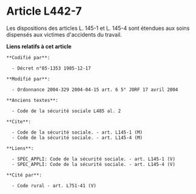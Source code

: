 # Article L442-7

Les dispositions des articles L. 145-1 et L. 145-4 sont étendues aux soins dispensés aux victimes d'accidents du travail.

**Liens relatifs à cet article**

	**Codifié par**:

	  - Décret n°85-1353 1985-12-17

	**Modifié par**:

	  - Ordonnance 2004-329 2004-04-15 art. 6 5° JORF 17 avril 2004

	**Anciens textes**:

	  - Code de la sécurité sociale L485 al. 2

	**Cite**:

	  - Code de la sécurité sociale. - art. L145-1 (M)
	  - Code de la sécurité sociale. - art. L145-4 (M)

	**Liens**:

	  - SPEC_APPLI: Code de la sécurité sociale. - art. L145-1 (V)
	  - SPEC_APPLI: Code de la sécurité sociale. - art. L145-4 (V)

	**Cité par**:

	  - Code rural - art. L751-41 (V)
